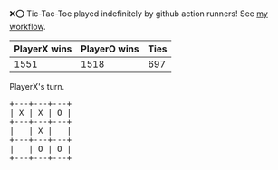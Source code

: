 :x::o: Tic-Tac-Toe played indefinitely by github action runners! See [my workflow](.github/workflows/play.yaml).

|PlayerX wins|PlayerO wins|Ties|
|-|-|-|
|1551|1518|697|

PlayerX's turn.

<pre>
+---+---+---+
| X | X | O |
+---+---+---+
|   | X |   |
+---+---+---+
|   | O | O |
+---+---+---+
</pre>